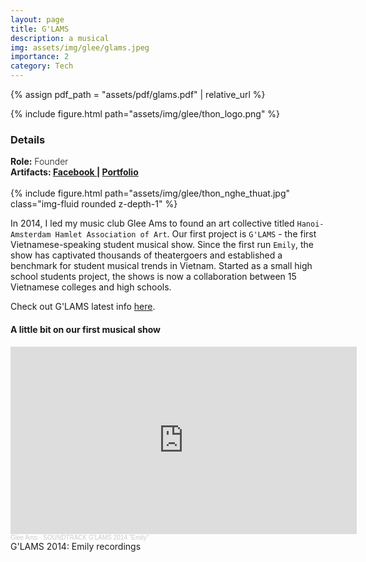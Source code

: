 ```yaml
---
layout: page
title: G'LAMS
description: a musical
img: assets/img/glee/glams.jpeg
importance: 2
category: Tech
---
```

{% assign pdf_path = "assets/pdf/glams.pdf" | relative_url %}
<div class="row sm-2">
        {% include figure.html path="assets/img/glee/thon_logo.png" %}
</div>

<h3> Details </h3>
<div class="row" >
    <div class="col-sm-6" style="font-weight:300;"> 
    <strong> Role:</strong> Founder
    </div> 
</div>
<div class="row" >
    <div class="col-sm-6" style="font-weight:300;"> 
    <strong> Artifacts: <a target="_blank" rel="noopener noreferrer" href="https://www.facebook.com/glamsmusical"> Facebook </a> | 
    <a target="_blank" rel="noopener noreferrer" href="{{ pdf_path | relative_url }}"> Portfolio </a> </strong>
    </div>
</div>
<br>

<div class="row mt-9">
        {% include figure.html path="assets/img/glee/thon_nghe_thuat.jpg" class="img-fluid rounded z-depth-1" %}
</div>

In 2014, I led my music club Glee Ams to found an art collective titled `Hanoi-Amsterdam Hamlet Association of Art`. Our first project is `G'LAMS` - the first Vietnamese-speaking student musical show. Since the first run `Emily`, the show has captivated thousands of theatergoers and established a benchmark for student musical trends in Vietnam. Started as a small high school students project, the shows is now a collaboration between 15 Vietnamese colleges and high schools.

Check out G'LAMS latest info [here](https://www.facebook.com/glamsmusical).
<br>
<h4> A little bit on our first musical show </h4>
<iframe width="110%" height="300" scrolling="no" frameborder="yes" allow="autoplay" src="https://w.soundcloud.com/player/?url=https%3A//api.soundcloud.com/playlists/146643809&color=%23ff5500&auto_play=false&hide_related=false&show_comments=true&show_user=true&show_reposts=false&show_teaser=true&visual=true"></iframe><div style="font-size: 10px; color: #cccccc;line-break: anywhere;word-break: normal;overflow: hidden;white-space: nowrap;text-overflow: ellipsis; font-family: Interstate,Lucida Grande,Lucida Sans Unicode,Lucida Sans,Garuda,Verdana,Tahoma,sans-serif;font-weight: 100;"><a href="https://soundcloud.com/glee-ams" title="Glee Ams" target="_blank" style="color: #cccccc; text-decoration: none;">Glee Ams</a> · <a href="https://soundcloud.com/glee-ams/sets/soundtrack-glams-2014-emily" title="SOUNDTRACK G&#x27;LAMS 2014 &quot;Emily&quot;" target="_blank" style="color: #cccccc; text-decoration: none;">SOUNDTRACK G&#x27;LAMS 2014 &quot;Emily&quot;</a></div>
<div class="caption">
    G'LAMS 2014: Emily recordings
</div>
<br>
<!-- ///assets/pdf/cv.pdf -->
<object data="{{pdf_path | relative_url}}" width="850" height="900" type="application/pdf"></object>